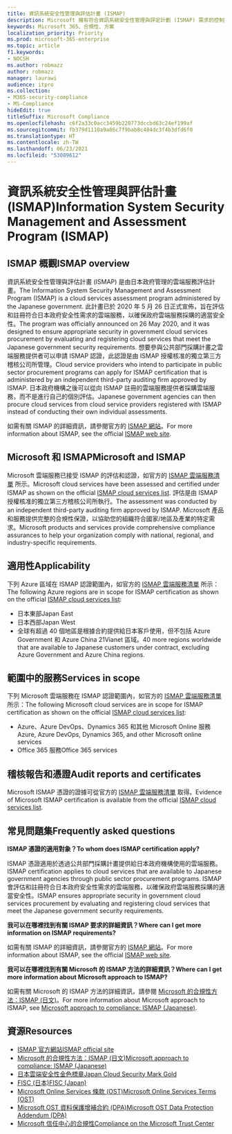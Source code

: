 ```yaml
---
title: 資訊系統安全性管理與評估計畫 (ISMAP)
description: Microsoft 擁有符合資訊系統安全性管理與評定計劃 (ISMAP) 需求的控制措施。
keywords: Microsoft 365、合規性、方案
localization_priority: Priority
ms.prod: microsoft-365-enterprise
ms.topic: article
f1.keywords:
- NOCSH
ms.author: robmazz
author: robmazz
manager: laurawi
audience: itpro
ms.collection:
- M365-security-compliance
- MS-Compliance
hideEdit: true
titleSuffix: Microsoft Compliance
ms.openlocfilehash: c6f2a33c0acc3459b220773dccbd63c24ef199af
ms.sourcegitcommit: fb379d1110a9a86c7f9bab8c484dc3f4b3dfd6f0
ms.translationtype: HT
ms.contentlocale: zh-TW
ms.lasthandoff: 06/23/2021
ms.locfileid: "53089612"
---
```

# <a name="information-system-security-management-and-assessment-program-ismap"></a><span data-ttu-id="d54e9-104">資訊系統安全性管理與評估計畫 (ISMAP)</span><span class="sxs-lookup"><span data-stu-id="d54e9-104">Information System Security Management and Assessment Program (ISMAP)</span></span>

## <a name="ismap-overview"></a><span data-ttu-id="d54e9-105">ISMAP 概觀</span><span class="sxs-lookup"><span data-stu-id="d54e9-105">ISMAP overview</span></span>

<span data-ttu-id="d54e9-106">資訊系統安全性管理與評估計畫 (ISMAP) 是由日本政府管理的雲端服務評估計畫。</span><span class="sxs-lookup"><span data-stu-id="d54e9-106">The Information System Security Management and Assessment Program (ISMAP) is a cloud services assessment program administered by the Japanese government.</span></span> <span data-ttu-id="d54e9-107">此計畫已於 2020 年 5 月 26 日正式宣佈，旨在評估和註冊符合日本政府安全性需求的雲端服務，以確保政府雲端服務採購的適當安全性。</span><span class="sxs-lookup"><span data-stu-id="d54e9-107">The program was officially announced on 26 May 2020, and it was designed to ensure appropriate security in government cloud services procurement by evaluating and registering cloud services that meet the Japanese government security requirements.</span></span> <span data-ttu-id="d54e9-108">想要參與公共部門採購計畫之雲端服務提供者可以申請 ISMAP 認證，此認證是由 ISMAP 授權核准的獨立第三方稽核公司所管理。</span><span class="sxs-lookup"><span data-stu-id="d54e9-108">Cloud service providers who intend to participate in public sector procurement programs can apply for ISMAP certification that is administered by an independent third-party auditing firm approved by ISMAP.</span></span> <span data-ttu-id="d54e9-109">日本政府機構之後可以從向 ISMAP 註冊的雲端服務提供者採購雲端服務，而不是進行自己的個別評估。</span><span class="sxs-lookup"><span data-stu-id="d54e9-109">Japanese government agencies can then procure cloud services from cloud service providers registered with ISMAP instead of conducting their own individual assessments.</span></span>

<span data-ttu-id="d54e9-110">如需有關 ISMAP 的詳細資訊，請參閱官方的 [ISMAP 網站](https://www.ismap.go.jp/csm)。</span><span class="sxs-lookup"><span data-stu-id="d54e9-110">For more information about ISMAP, see the official [ISMAP web site](https://www.ismap.go.jp/csm).</span></span>

## <a name="microsoft-and-ismap"></a><span data-ttu-id="d54e9-111">Microsoft 和 ISMAP</span><span class="sxs-lookup"><span data-stu-id="d54e9-111">Microsoft and ISMAP</span></span>

<span data-ttu-id="d54e9-112">Microsoft 雲端服務已接受 ISMAP 的評估和認證，如官方的 [ISMAP 雲端服務清單](https://www.ismap.go.jp/csm?id=cloud_service_list) 所示。</span><span class="sxs-lookup"><span data-stu-id="d54e9-112">Microsoft cloud services have been assessed and certified under ISMAP as shown on the official [ISMAP cloud services list](https://www.ismap.go.jp/csm?id=cloud_service_list).</span></span> <span data-ttu-id="d54e9-113">評估是由 ISMAP 授權核准的獨立第三方稽核公司所執行。</span><span class="sxs-lookup"><span data-stu-id="d54e9-113">The assessment was conducted by an independent third-party auditing firm approved by ISMAP.</span></span> <span data-ttu-id="d54e9-114">Microsoft 產品和服務提供完整的合規性保證，以協助您的組織符合國家/地區及產業的特定需求。</span><span class="sxs-lookup"><span data-stu-id="d54e9-114">Microsoft products and services provide comprehensive compliance assurances to help your organization comply with national, regional, and industry-specific requirements.</span></span>

## <a name="applicability"></a><span data-ttu-id="d54e9-115">適用性</span><span class="sxs-lookup"><span data-stu-id="d54e9-115">Applicability</span></span>

<span data-ttu-id="d54e9-116">下列 Azure 區域在 ISMAP 認證範圍內，如官方的 [ISMAP 雲端服務清單](https://www.ismap.go.jp/csm?id=cloud_service_list) 所示：</span><span class="sxs-lookup"><span data-stu-id="d54e9-116">The following Azure regions are in scope for ISMAP certification as shown on the official [ISMAP cloud services list](https://www.ismap.go.jp/csm?id=cloud_service_list):</span></span>

- <span data-ttu-id="d54e9-117">日本東部</span><span class="sxs-lookup"><span data-stu-id="d54e9-117">Japan East</span></span>
- <span data-ttu-id="d54e9-118">日本西部</span><span class="sxs-lookup"><span data-stu-id="d54e9-118">Japan West</span></span>
- <span data-ttu-id="d54e9-119">全球有超過 40 個地區是根據合約提供給日本客戶使用，但不包括 Azure Government 和 Azure China 21Vianet 區域。</span><span class="sxs-lookup"><span data-stu-id="d54e9-119">40 more regions worldwide that are available to Japanese customers under contract, excluding Azure Government and Azure China regions.</span></span>

## <a name="services-in-scope"></a><span data-ttu-id="d54e9-120">範圍中的服務</span><span class="sxs-lookup"><span data-stu-id="d54e9-120">Services in scope</span></span>

<span data-ttu-id="d54e9-121">下列 Microsoft 雲端服務在 ISMAP 認證範圍內，如官方的 [ISMAP 雲端服務清單](https://www.ismap.go.jp/csm?id=cloud_service_list) 所示：</span><span class="sxs-lookup"><span data-stu-id="d54e9-121">The following Microsoft cloud services are in scope for ISMAP certification as shown on the official [ISMAP cloud services list](https://www.ismap.go.jp/csm?id=cloud_service_list):</span></span>

- <span data-ttu-id="d54e9-122">Azure、Azure DevOps、Dynamics 365 和其他 Microsoft Online 服務</span><span class="sxs-lookup"><span data-stu-id="d54e9-122">Azure, Azure DevOps, Dynamics 365, and other Microsoft online services</span></span>
- <span data-ttu-id="d54e9-123">Office 365 服務</span><span class="sxs-lookup"><span data-stu-id="d54e9-123">Office 365 services</span></span>

## <a name="audit-reports-and-certificates"></a><span data-ttu-id="d54e9-124">稽核報告和憑證</span><span class="sxs-lookup"><span data-stu-id="d54e9-124">Audit reports and certificates</span></span>

<span data-ttu-id="d54e9-125">Microsoft ISMAP 憑證的證據可從官方的 [ISMAP 雲端服務清單](https://www.ismap.go.jp/csm?id=cloud_service_list) 取得。</span><span class="sxs-lookup"><span data-stu-id="d54e9-125">Evidence of Microsoft ISMAP certification is available from the official [ISMAP cloud services list](https://www.ismap.go.jp/csm?id=cloud_service_list).</span></span>

## <a name="frequently-asked-questions"></a><span data-ttu-id="d54e9-126">常見問題集</span><span class="sxs-lookup"><span data-stu-id="d54e9-126">Frequently asked questions</span></span>

<span data-ttu-id="d54e9-127">**ISMAP 憑證的適用對象？**</span><span class="sxs-lookup"><span data-stu-id="d54e9-127">**To whom does ISMAP certification apply?**</span></span>

<span data-ttu-id="d54e9-128">ISMAP 憑證適用於透過公共部門採購計畫提供給日本政府機構使用的雲端服務。</span><span class="sxs-lookup"><span data-stu-id="d54e9-128">ISMAP certification applies to cloud services that are available to Japanese government agencies through public sector procurement programs.</span></span> <span data-ttu-id="d54e9-129">ISMAP 會評估和註冊符合日本政府安全性需求的雲端服務，以確保政府雲端服務採購的適當安全性。</span><span class="sxs-lookup"><span data-stu-id="d54e9-129">ISMAP ensures appropriate security in government cloud services procurement by evaluating and registering cloud services that meet the Japanese government security requirements.</span></span>

<span data-ttu-id="d54e9-130">**我可以在哪裡找到有關 ISMAP 要求的詳細資訊？**</span><span class="sxs-lookup"><span data-stu-id="d54e9-130">**Where can I get more information on ISMAP requirements?**</span></span>

<span data-ttu-id="d54e9-131">如需有關 ISMAP 的詳細資訊，請參閱官方的 [ISMAP 網站](https://www.ismap.go.jp/csm)。</span><span class="sxs-lookup"><span data-stu-id="d54e9-131">For more information about ISMAP, see the official [ISMAP web site](https://www.ismap.go.jp/csm).</span></span>

<span data-ttu-id="d54e9-132">**我可以在哪裡找到有關 Microsoft 的 ISMAP 方法的詳細資訊？**</span><span class="sxs-lookup"><span data-stu-id="d54e9-132">**Where can I get more information about Microsoft approach to ISMAP?**</span></span>

<span data-ttu-id="d54e9-133">如需有關 Microsoft 的 ISMAP 方法的詳細資訊，請參閱 [Microsoft 的合規性方法：ISMAP (日文)](https://www.microsoft.com/ja-jp/mscorp/legal/compliance?activetab=service%3aprimaryr7)。</span><span class="sxs-lookup"><span data-stu-id="d54e9-133">For more information about Microsoft approach to ISMAP, see [Microsoft approach to compliance: ISMAP (Japanese)](https://www.microsoft.com/ja-jp/mscorp/legal/compliance?activetab=service%3aprimaryr7).</span></span>

## <a name="resources"></a><span data-ttu-id="d54e9-134">資源</span><span class="sxs-lookup"><span data-stu-id="d54e9-134">Resources</span></span>

- [<span data-ttu-id="d54e9-135">ISMAP 官方網站</span><span class="sxs-lookup"><span data-stu-id="d54e9-135">ISMAP official site</span></span>](https://www.ismap.go.jp/csm)
- [<span data-ttu-id="d54e9-136">Microsoft 的合規性方法：ISMAP (日文)</span><span class="sxs-lookup"><span data-stu-id="d54e9-136">Microsoft approach to compliance: ISMAP (Japanese)</span></span>](https://www.microsoft.com/ja-jp/mscorp/legal/compliance?activetab=service%3aprimaryr7)
- [<span data-ttu-id="d54e9-137">日本雲端安全性金色標章</span><span class="sxs-lookup"><span data-stu-id="d54e9-137">Japan Cloud Security Mark Gold</span></span>](offering-cs-mark-gold-japan.md)
- [<span data-ttu-id="d54e9-138">FISC (日本)</span><span class="sxs-lookup"><span data-stu-id="d54e9-138">FISC (Japan)</span></span>](offering-fisc-japan.md)
- [<span data-ttu-id="d54e9-139">Microsoft Online Services 條款 (OST)</span><span class="sxs-lookup"><span data-stu-id="d54e9-139">Microsoft Online Services Terms (OST)</span></span>](https://aka.ms/Online-Services-Terms)
- [<span data-ttu-id="d54e9-140">Microsoft OST 資料保護增補合約 (DPA)</span><span class="sxs-lookup"><span data-stu-id="d54e9-140">Microsoft OST Data Protection Addendum (DPA)</span></span>](https://aka.ms/DPA)
- [<span data-ttu-id="d54e9-141">Microsoft 信任中心的合規性</span><span class="sxs-lookup"><span data-stu-id="d54e9-141">Compliance on the Microsoft Trust Center</span></span>](https://www.microsoft.com/trust-center/compliance/compliance-overview)
